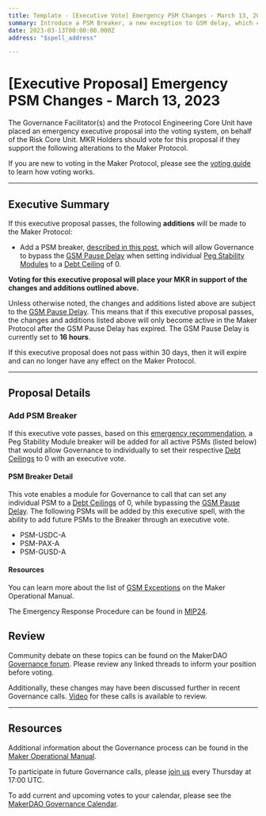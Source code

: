 ```yaml
---
title: Template - [Executive Vote] Emergency PSM Changes - March 13, 2023
summary: Introduce a PSM Breaker, a new exception to GSM delay, which can instantly disable further borrowing from individual PSMs once an executive vote has passed.
date: 2023-03-13T00:00:00.000Z
address: "$spell_address"

---
```

# [Executive Proposal] Emergency PSM Changes - March 13, 2023

The Governance Facilitator(s) and the Protocol Engineering Core Unit have placed an emergency executive proposal into the voting system, on behalf of the Risk Core Unit. MKR Holders should vote for this proposal if they support the following alterations to the Maker Protocol.

If you are new to voting in the Maker Protocol, please see the [voting guide](https://manual.makerdao.com/governance/voting-in-makerdao/on-chain-governance) to learn how voting works.

---

## Executive Summary

If this executive proposal passes, the following **additions** will be made to the Maker Protocol:
- Add a PSM breaker, [described in this post](https://forum.makerdao.com/t/out-of-schedule-executive-proposal-to-implement-psm-breaker/20162), which will allow Governance to bypass the [GSM Pause Delay](https://manual.makerdao.com/parameter-index/core/param-gsm-pause-delay) when setting individual [Peg Stability Modules](https://manual.makerdao.com/module-index/module-psm) to a [Debt Ceiling](https://manual.makerdao.com/parameter-index/vault-risk/param-debt-ceiling) of 0.

**Voting for this executive proposal will place your MKR in support of the changes and additions outlined above.**

Unless otherwise noted, the changes and additions listed above are subject to the [GSM Pause Delay](https://manual.makerdao.com/parameter-index/core/param-gsm-pause-delay). This means that if this executive proposal passes, the changes and additions listed above will only become active in the Maker Protocol after the GSM Pause Delay has expired. The GSM Pause Delay is currently set to **16 hours**.

If this executive proposal does not pass within 30 days, then it will expire and can no longer have any effect on the Maker Protocol.

---

## Proposal Details

### Add PSM Breaker

If this executive vote passes, based on this [emergency recommendation](https://forum.makerdao.com/t/out-of-schedule-executive-proposal-to-implement-psm-breaker/20162), a Peg Stability Module breaker will be added for all active PSMs (listed below) that would allow Governance to individually to set their respective [Debt Ceilings](https://manual.makerdao.com/parameter-index/vault-risk/param-debt-ceiling) to 0 with an executive vote.

#### PSM Breaker Detail

This vote enables a module for Governance to call that can set any individual PSM to a [Debt Ceilings](https://manual.makerdao.com/parameter-index/vault-risk/param-debt-ceiling) of 0, while bypassing the [GSM Pause Delay](https://manual.makerdao.com/parameter-index/core/param-gsm-pause-delay). The following PSMs will be added by this executive spell, with the ability to add future PSMs to the Breaker through an executive vote. 
- PSM-USDC-A
- PSM-PAX-A 
- PSM-GUSD-A

#### Resources

You can learn more about the list of [GSM Exceptions](https://manual.makerdao.com/governance/verification/gsm-exceptions) on the Maker Operational Manual.

The Emergency Response Procedure can be found in [MIP24](https://mips.makerdao.com/mips/details/MIP24).


## Review

Community debate on these topics can be found on the MakerDAO [Governance forum](https://forum.makerdao.com/). Please review any linked threads to inform your position before voting.

Additionally, these changes may have been discussed further in recent Governance calls. [Video](https://www.youtube.com/playlist?list=PLLzkWCj8ywWNq5-90-Id6VPSsrk4OWVan) for these calls is available to review.

---

## Resources

Additional information about the Governance process can be found in the [Maker Operational Manual](https://manual.makerdao.com).

To participate in future Governance calls, please [join us](https://forum.makerdao.com/tag/pubcall-:-governance-and-risk) every Thursday at 17:00 UTC.

To add current and upcoming votes to your calendar, please see the [MakerDAO Governance Calendar](https://manual.makerdao.com/makerdao/calendars/governance-calendar).
